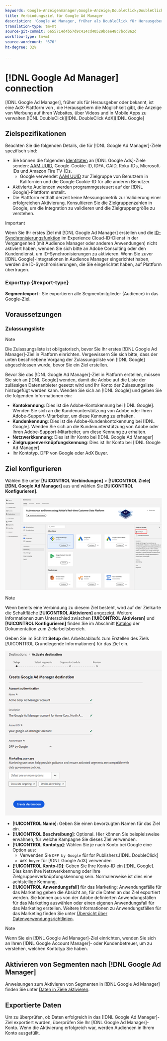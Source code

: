 ```yaml
---
keywords: Google-Anzeigenmanager;Google-Anzeige;DoubleClick;DoubleClick AdX;DoubleClick;Google Ad Manager;Google-Anzeigenmanager
title: Verbindungsziel für Google Ad Manager
description: 'Google Ad Manager, früher als DoubleClick für Herausgeber oder DoubleClick AdX bekannt, ist eine AdX-Plattform von Google, die Herausgebern die Möglichkeit gibt, die Anzeige von Werbung auf ihren Websites, über Videos und in Mobile Apps zu verwalten.  '
translation-type: tm+mt
source-git-commit: 6655714d4b57d9c414cd40529bcee48c7bcd862d
workflow-type: tm+mt
source-wordcount: '676'
ht-degree: 32%

---
```



# [!DNL Google Ad Manager] connection

[!DNL Google Ad Manager], früher als für Herausgeber oder bekannt, ist eine AdX-Plattform von , die Herausgebern die Möglichkeit gibt, die Anzeige von Werbung auf ihren Websites, über Videos und in Mobile Apps zu verwalten.[!DNL DoubleClick][!DNL DoubleClick AdX][!DNL Google]

## Zielspezifikationen

Beachten Sie die folgenden Details, die für [!DNL Google Ad Manager]-Ziele spezifisch sind:

* Sie können die folgenden [Identitäten](../../../identity-service/namespaces.md) an [!DNL Google Ads]-Ziele senden: [AAM UUID](https://experienceleague.adobe.com/docs/audience-manager/user-guide/reference/ids-in-aam.html?lang=en), Google-Cookie-ID, IDFA, GAID, Roku-IDs, Microsoft-IDs und Amazon Fire TV-IDs.
   * Google verwendet [AAM UUID](https://experienceleague.adobe.com/docs/audience-manager/user-guide/reference/ids-in-aam.html?lang=en) zur Zielgruppe von Benutzern in Kalifornien und die Google Cookie-ID für alle anderen Benutzer.
* Aktivierte Audiencen werden programmgesteuert auf der [!DNL Google]-Plattform erstellt.
* Die Plattform enthält derzeit keine Messungsmetrik zur Validierung einer erfolgreichen Aktivierung. Konsultieren Sie die Zielgruppenzahlen in Google, um die Integration zu validieren und die Zielgruppengröße zu verstehen.

>[!IMPORTANT]
>
>Wenn Sie Ihr erstes Ziel mit [!DNL Google Ad Manager] erstellen und die [ID-Synchronisierungsfunktion](https://experienceleague.adobe.com/docs/id-service/using/id-service-api/methods/idsync.html) im Experience Cloud-ID-Dienst in der Vergangenheit (mit Audience Manager oder anderen Anwendungen) nicht aktiviert haben, wenden Sie sich bitte an Adobe Consulting oder den Kundendienst, um ID-Synchronisierungen zu aktivieren. Wenn Sie zuvor [!DNL Google]-Integrationen in Audience Manager eingerichtet haben, werden die ID-Synchronisierungen, die Sie eingerichtet haben, auf Plattform übertragen.

### Exporttyp {#export-type}

**Segmentexport** : Sie exportieren alle Segmentmitglieder (Audience) in das Google-Ziel.

## Voraussetzungen

### Zulassungsliste

>[!NOTE]
>
>Die Zulassungsliste ist obligatorisch, bevor Sie Ihr erstes [!DNL Google Ad Manager]-Ziel in Platform einrichten. Vergewissern Sie sich bitte, dass der unten beschriebene Vorgang der Zulassungsliste von [!DNL Google] abgeschlossen wurde, bevor Sie ein Ziel erstellen.

Bevor Sie das [!DNL Google Ad Manager]-Ziel in Platform erstellen, müssen Sie sich an [!DNL Google] wenden, damit die Adobe auf die Liste der zulässigen Datenanbieter gesetzt wird und Ihr Konto der Zulassungsliste hinzugefügt werden kann. Wenden Sie sich an [!DNL Google] und geben Sie die folgenden Informationen ein:

* **Kontokennung**: Dies ist die Adobe-Kontokennung bei [!DNL Google]. Wenden Sie sich an die Kundenunterstützung von Adobe oder Ihren Adobe-Support-Mitarbeiter, um diese Kennung zu erhalten.
* **Kundenkennung**: Dies ist die Adobe-Kundenkontokennung bei [!DNL Google]. Wenden Sie sich an die Kundenunterstützung von Adobe oder Ihren Adobe-Support-Mitarbeiter, um diese Kennung zu erhalten.
* **Netzwerkkennung**: Dies ist Ihr Konto bei [!DNL Google Ad Manager]
* **Zielgruppenverknüpfungskennung**: Dies ist Ihr Konto bei [!DNL Google Ad Manager]
* Ihr Kontotyp. DFP von Google oder AdX Buyer.

## Ziel konfigurieren

Wählen Sie unter **[!UICONTROL Verbindungen]** > **[!UICONTROL Ziele]** **[!DNL Google Ad Manager]** aus und wählen Sie **[!UICONTROL Konfigurieren]**.

![Mit Google Ad Manager-Ziel verbinden](../../assets/catalog/advertising/google-ad-manager/catalog.png)

>[!NOTE]
>
>Wenn bereits eine Verbindung zu diesem Ziel besteht, wird auf der Zielkarte die Schaltfläche **[!UICONTROL Aktivieren]** angezeigt. Weitere Informationen zum Unterschied zwischen **[!UICONTROL Aktivieren]** und **[!UICONTROL Konfigurieren]** finden Sie im Abschnitt [Katalog](../../ui/destinations-workspace.md#catalog) der Dokumentation zum Zielarbeitsbereich.

Geben Sie im Schritt **Setup** des Arbeitsablaufs zum Erstellen des Ziels [!UICONTROL Grundlegende Informationen] für das Ziel ein.

![Grundlegende Informationen – Google Ad Manager](../../assets/catalog/advertising/google-ad-manager/setup.png)

* **[!UICONTROL Name]**: Geben Sie einen bevorzugten Namen für das Ziel ein.
* **[!UICONTROL Beschreibung]**: Optional. Hier können Sie beispielsweise erwähnen, für welche Kampagne Sie dieses Ziel verwenden.
* **[!UICONTROL Kontotyp]**: Wählen Sie je nach Konto bei Google eine Option aus:
   * Verwenden Sie `DFP by Google` für for Publishers.[!DNL DoubleClick]
   * `AdX buyer` für [!DNL Google AdX] verwenden
* **[!UICONTROL Konto-ID]**: Geben Sie Ihre Konto-ID ein  [!DNL Google]. Dies kann Ihre Netzwerkkennung oder Ihre Zielgruppenverknüpfungskennung sein. Normalerweise ist dies eine achtstellige Kennung.
* **[!UICONTROL Anwendungsfall]** für das Marketing: Anwendungsfälle für das Marketing geben die Absicht an, für die Daten an das Ziel exportiert werden. Sie können aus von der Adobe definierten Anwendungsfällen für das Marketing auswählen oder einen eigenen Anwendungsfall für das Marketing erstellen. Weitere Informationen zu Anwendungsfällen für das Marketing finden Sie unter [Übersicht über Datenverwendungsrichtlinien](../../../data-governance/policies/overview.md).

>[!NOTE]
>
>Wenn Sie ein [!DNL Google Ad Manager]-Ziel einrichten, wenden Sie sich an Ihren [!DNL Google Account Manager]- oder Kundenbetreuer, um zu verstehen, welchen Kontotyp Sie haben.

## Aktivieren von Segmenten nach [!DNL Google Ad Manager]

Anweisungen zum Aktivieren von Segmenten in [!DNL Google Ad Manager] finden Sie unter [Daten in Ziele aktivieren](../../ui/activate-destinations.md).

## Exportierte Daten

Um zu überprüfen, ob Daten erfolgreich in das [!DNL Google Ad Manager]-Ziel exportiert wurden, überprüfen Sie Ihr [!DNL Google Ad Manager]-Konto. Wenn die Aktivierung erfolgreich war, werden Audiencen in Ihrem Konto ausgefüllt.